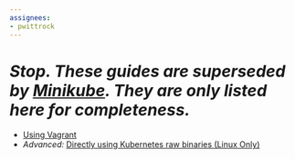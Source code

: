 ```yaml
---
assignees:
- pwittrock
---
```


# *Stop.  These guides are superseded by [Minikube](../minikube/).  They are only listed here for completeness.*

* [Using Vagrant](https://github.com/kubernetes/kubernetes/blob/master/docs/devel/local-cluster/vagrant.md)
* *Advanced:* [Directly using Kubernetes raw binaries (Linux Only)](https://github.com/kubernetes/kubernetes/blob/master/docs/devel/local-cluster/local.md)